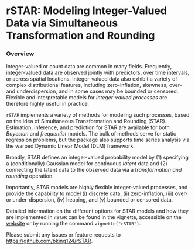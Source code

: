 
<!-- README.md is generated from README.Rmd. Please edit that file -->

# rSTAR: Modeling Integer-Valued Data via Simultaneous Transformation and Rounding

### Overview

Integer-valued or count data are common in many fields. Frequently,
integer-valued data are observed jointly with predictors, over time
intervals, or across spatial locations. Integer-valued data also exhibit
a variety of complex distributional features, including zero-inflation,
skewness, over- and underdispersion, and in some cases may be bounded or
censored. Flexible and interpretable models for *integer-valued
processes* are therefore highly useful in practice.

`rSTAR` implements a variety of methods for modeling such processes,
based on the idea of Simultaneous Transformation and Rounding (STAR).
Estimation, inference, and prediction for STAR are available for both
*Bayesian* and *frequentist* models. The bulk of methods serve for
static regression problems, but the package also supports time series
analysis via the warped Dynamic Linear Model (DLM) framework.

Broadly, STAR defines an integer-valued probability model by (1)
specifying a (conditionally) Gaussian model for continuous *latent* data
and (2) connecting the latent data to the observed data via a
*transformation and rounding* operation.

Importantly, STAR models are highly flexible integer-valued processes,
and provide the capability to model (i) discrete data, (ii)
zero-inflation, (iii) over- or under-dispersion, (iv) heaping, and (v)
bounded or censored data.

Detailed information on the different options for STAR models and how
they are implemented in `rSTAR` can be found in the vignette, accessible
on the [website](https://bking124.github.io/rSTAR/articles/rSTAR.html)
or by running the command `vignette("rSTAR")`.

Please submit any issues or feature requests to
<https://github.com/bking124/rSTAR>.
